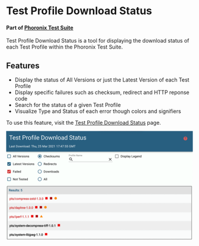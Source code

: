 # Test Profile Download Status

#### Part of [Phoronix Test Suite](https://www.phoronix-test-suite.com/)

Test Profile Download Status is a tool for displaying the download status of each Test Profile within the Phoronix Test Suite.

## Features

- Display the status of All Versions or just the Latest Version of each Test Profile
- Display specific failures such as checksum, redirect and HTTP reponse code
- Search for the status of a given Test Profile
- Visualize Type and Status of each error though colors and signifiers

To use this feature, visit the [Test Profile Download Status](https://tippettj.github.io/phoronix-stats/index.html) page.

![image](testProfileDisplay.png)
